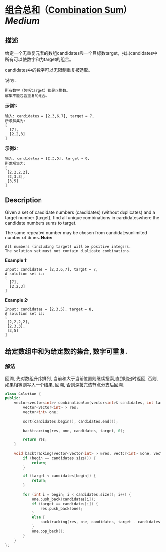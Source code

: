 # [组合总和](https://leetcode-cn.com/problems/combination-sum)（[Combination Sum](https://leetcode.com/problems/combination-sum)）*Medium*
## 描述
给定一个无重复元素的数组candidates和一个目标数target，找出candidates中所有可以使数字和为target的组合。

candidates中的数字可以无限制重复被选取。

说明：


	所有数字（包括target）都是正整数。
	解集不能包含重复的组合。


**示例1:**
```
输入: candidates = [2,3,6,7], target = 7,
所求解集为:
[
  [7],
  [2,2,3]
]
```


**示例2:**
```
输入: candidates = [2,3,5], target = 8,
所求解集为:
[
 [2,2,2,2],
 [2,3,3],
 [3,5]
]
```

## Description
Given a set of candidate numbers (candidates) (without duplicates) and a target number (target), find all unique combinations in candidateswhere the candidate numbers sums to target.

The same repeated number may be chosen from candidatesunlimited number of times.
**Note:**



	All numbers (including target) will be positive integers.
	The solution set must not contain duplicate combinations.


**Example 1:**
```
Input: candidates = [2,3,6,7], target = 7,
A solution set is:
[
  [7],
  [2,2,3]
]
```


**Example 2:**
```
Input: candidates = [2,3,5], target = 8,
A solution set is:
[
 [2,2,2,2],
 [2,3,3],
 [3,5]
]
```



## 给定数组中和为给定数的集合, 数字可重复.
### 解法
回溯, 先对数组升序排列, 当前和大于当前位置则继续搜索,直到超出时返回, 否则, 如果相等则写入一个结果, 回溯, 否则深搜完该节点分支后回溯.
```c++
class Solution {
public:
    vector<vector<int>> combinationSum(vector<int>& candidates, int target) {
        vector<vector<int> > res;
        vector<int> one;
        
        sort(candidates.begin(), candidates.end());
        
        backtracking(res, one, candidates, target, 0);
        
        return res;
    }
    
    void backtracking(vector<vector<int> > &res, vector<int> &one, vector<int> &candidates, int target, int begin) {
        if (begin == candidates.size()) {
            return;
        }

        if (target < candidates[begin]) {
            return;
        }
        
        for (int i = begin; i < candidates.size(); i++) {
            one.push_back(candidates[i]);
            if (target == candidates[i]) {
                res.push_back(one);
            }
            else {
                backtracking(res, one, candidates, target - candidates[i], i);
            }
            one.pop_back();
        }
    }
};
```
